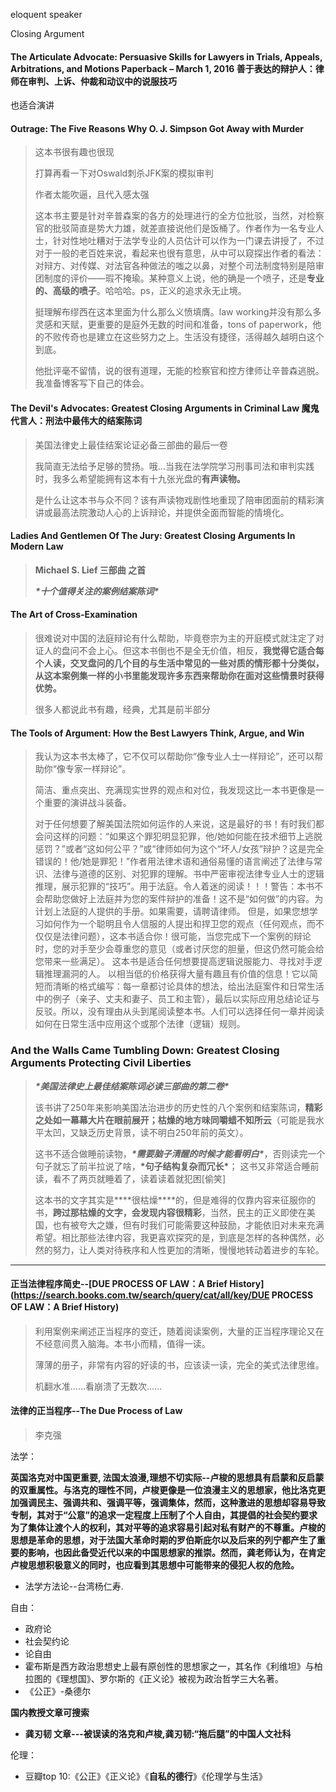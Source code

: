  eloquent speaker 

Closing Argument

#### The Articulate Advocate: Persuasive Skills for Lawyers in Trials, Appeals, Arbitrations, and Motions Paperback – March 1, 2016 善于表达的辩护人：律师在审判、上诉、仲裁和动议中的说服技巧

也适合演讲

#### **Outrage: The Five Reasons Why O. J. Simpson Got Away with Murder**

> 这本书很有趣也很现
>
> 打算再看一下对Oswald刺杀JFK案的模拟审判
>
> 作者太能吹逼，且代入感太强
>
> 这本书主要是针对辛普森案的各方的处理进行的全方位批驳，当然，对检察官的批驳简直是势大力雄，就差直接说他们是饭桶了。作者作为一名专业人士，针对性地吐糟对于法学专业的人员估计可以作为一门课去讲授了，不过对于一般的老百姓来说，看起来也很有意思，从中可以窥探出作者的看法：对辩方、对传媒、对法官各种做法的嗤之以鼻，对整个司法制度特别是陪审团制度的评价——瑕不掩瑜。某种意义上说，他的确是一个喷子，还是**专业的、高级的喷子**。哈哈哈。ps，正义的追求永无止境。
>
> 挺理解布缪西在这本里面为什么那么义愤填膺。law working并没有那么多灵感和天赋，更重要的是庭外无数的时间和准备，tons of paperwork，他的不败传奇也是建立在这些努力之上。生活没有捷径，活得越久越明白这个到底。
>
> 他批评毫不留情，说的很有道理，无能的检察官和控方律师让辛普森逃脱。我准备博客写下自己的体会。

#### The Devil's Advocates: Greatest Closing Arguments in Criminal Law 魔鬼代言人：刑法中最伟大的结案陈词

> 美国法律史上最佳结案论证必备三部曲的最后一卷
>
> 我简直无法给予足够的赞扬。哦...当我在法学院学习刑事司法和审判实践时，我多么希望能拥有这本有十九张光盘的**有声读物。**
>
> 是什么让这本书与众不同？该有声读物戏剧性地重现了陪审团面前的精彩演讲或最高法院激动人心的上诉辩论，并提供全面而智能的情境化。

#### Ladies And Gentlemen Of The Jury: Greatest Closing Arguments In Modern Law

> **Michael S. Lief 三部曲 之首**
>
> ***\*十个值得关注的案例结案陈词\****

#### The Art of Cross-Examination

> 很难说对中国的法庭辩论有什么帮助，毕竟卷宗为主的开庭模式就注定了对证人的盘问不会上心。但这本书倒也不是全无价值，相反，**我觉得它适合每个人读，交叉盘问的几个目的与生活中常见的一些对质的情形都十分类似，从这本案例集一样的小书里能发现许多东西来帮助你在面对这些情景时获得优势。**
>
> 很多人都说此书有趣，经典，尤其是前半部分

#### The Tools of Argument: How the Best Lawyers Think, Argue, and Win

> 我认为这本书太棒了，它不仅可以帮助你“像专业人士一样辩论”，还可以帮助你“像专家一样辩论”。
>
> 简洁、重点突出、充满现实世界的观点和对位，我发现这比一本书更像是一个重要的演讲战斗装备。
>
> 对于任何想要了解美国法院如何运作的人来说，这是最好的书！有时我们都会问这样的问题：“如果这个罪犯明显犯罪，他/她如何能在技术细节上逃脱惩罚？”或者“这如何公平？”或“律师如何为这个“坏人/女孩”辩护？这是完全错误的！他/她是罪犯！”作者用法律术语和通俗易懂的语言阐述了法律与常识、法律与道德的区别、对犯罪的理解。书中严密审视法律专业人士的逻辑推理，展示犯罪的“技巧”。用于法庭。令人着迷的阅读！！！警告：本书不会帮助您做好上法庭并为您的案件辩护的准备！这不是“如何做”的内容。为计划上法庭的人提供的手册。如果需要，请聘请律师。 但是，如果您想学习如何作为一个聪明且令人信服的人提出和捍卫您的观点（任何观点，而不仅仅是法律问题），这本书适合你！很可能，当您完成下一个案例的辩论时，您的对手至少会尊重您的意见（或者讨厌您的胆量，但这仍然可能会给您带来一些满足）。 这本书是适合任何想要提高逻辑说服能力、寻找对手逻辑推理漏洞的人。 以相当低的价格获得大量有趣且有价值的信息！它以简短而清晰的格式编写：每一章都讨论具体的想法，给出法庭案件和日常生活中的例子（亲子、丈夫和妻子、员工和主管），最后以实际应用总结论证与反驳。所以，没有理由从头到尾阅读整本书。人们可以选择任何一章并阅读如何在日常生活中应用这个或那个法律（逻辑）规则。

### And the Walls Came Tumbling Down: Greatest Closing Arguments Protecting Civil Liberties

> ***\*美国法律史上最佳结案陈词必读三部曲的第二卷\****
>
> 该书讲了250年来影响美国法治进步的历史性的八个案例和结案陈词，**精彩之处如一幕幕大片在眼前展开；枯燥的地方味同嚼蜡不知所云**（可能是我水平太凹，又缺乏历史背景，读不明白250年前的英文）。
>
> 这书不适合做睡前读物，***\*需要脑子清醒的时候才能看明白\****，否则读完一个句子就忘了前半拉说了啥，****\*句子结构复杂而冗长\*****； 这书又非常适合睡前读，看不了两页就睡着了，读着读着就犯困[偷笑]
>
> 这本书的文字其实是***\*很枯燥\****的，但是难得的仅靠内容来征服你的书，**跨过那枯燥的文字，会发现内容很精彩**，当然，民主的正义即使在美国，也有被夸大之嫌，但有时我们可能需要这种鼓励，才能依旧对未来充满希望。相比那些法律内容，我更喜欢探究的是，到底是怎样的各种偶然，必然的努力，让人类对待秩序和人性更加的清晰，慢慢地转动着进步的车轮。

------

#### 正当法律程序简史--[DUE PROCESS OF LAW：A Brief History](https://search.books.com.tw/search/query/cat/all/key/DUE PROCESS OF LAW：A Brief History)

> 利用案例来阐述正当程序的变迁，随着阅读案例，大量的正当程序理论又在不经意间贯入脑海。本书小而精，值得一读。
>
> 薄薄的册子，非常有内容的好读的书，应该读一读，完全的美式法律思维。
>
> 机翻水准……看崩溃了无数次……

#### 法律的正当程序--The Due Process of Law

> 李克强

法学：

**英国洛克对中国更重要, 法国太浪漫,理想不切实际--卢梭的思想具有启蒙和反启蒙的双重属性。与洛克的理性不同，卢梭更像是一位浪漫主义的思想家，他比洛克更加强调民主、强调共和、强调平等，强调集体，然而，这种激进的思想却容易导致专制，其对于“公意”的追求一定程度上压制了个人自由，其提倡的社会契约要求为了集体让渡个人的权利，其对平等的追求容易引起对私有财产的不尊重。卢梭的思想是革命的思想，对于法国大革命时期的罗伯斯庇尔以及后来的列宁都产生了重要的影响，也因此备受近代以来的中国思想家的推崇。然而，龚老师认为，在肯定卢梭思想积极意义的同时，也应看到其思想中可能带来的侵犯人权的危险。**

- 法学方法论--台湾杨仁寿.



自由：

- 政府论
- 社会契约论
- 论自由
- 霍布斯是西方政治思想史上最有原创性的思想家之一，其名作《利维坦》与柏拉图的《理想国》、罗尔斯的《正义论》被视为政治哲学三大名著。
- 《公正》-桑德尔

**国内教授文章可搜索**

- **龚刃韧 文章---被误读的洛克和卢梭,龚刃韧:“拖后腿”的中国人文社科**

伦理：

- 豆瓣top 10:《公正》《正义论》《**自私的德行**》《伦理学与生活》